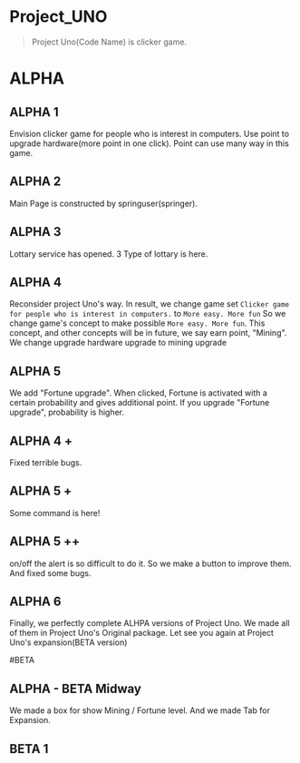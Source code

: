 Project_UNO
==============
> Project Uno(Code Name) is clicker game.



# ALPHA
## ALPHA 1
Envision clicker game for people who is interest in computers.
Use point to upgrade hardware(more point in one click).
Point can use many way in this game.

## ALPHA 2
Main Page is constructed by springuser(springer).

## ALPHA 3
Lottary service has opened. 3 Type of lottary is here.

## ALPHA 4
Reconsider project Uno's way. In result, we change game set 
```Clicker game for people who is interest in computers.```
to 
```More easy. More fun```
So we change game's concept to make possible ```More easy. More fun```.
This concept, and other concepts will be in future, we say earn point, "Mining".
We change upgrade hardware upgrade to mining upgrade

## ALPHA 5 
We add "Fortune upgrade".
When clicked, Fortune is activated with a certain probability and gives additional point.
If you upgrade "Fortune upgrade", probability is higher.

## ALPHA 4 +
Fixed terrible bugs.

## ALPHA 5 +
Some command is here!

## ALPHA 5 ++
on/off the alert is so difficult to do it.
So we make a button to improve them.
And fixed some bugs.

## ALPHA 6
Finally, we perfectly complete ALHPA versions of Project Uno.
We made all of them in Project Uno's Original package.
Let see you again at Project Uno's expansion(BETA version)

#BETA
## ALPHA - BETA Midway
We made a box for show Mining / Fortune level.
And we made Tab for Expansion.

## BETA 1